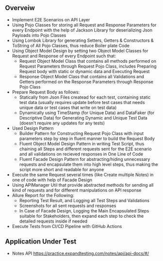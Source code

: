 ## Overveiw
- Implement E2E Scenarios on API Layer
- Using Pojo Classes for storing all Request and Response Parameters for every Endpoint with the help of Jackson Library for deserializing Json Payloads into Pojo Classes
- Using Lombok Library for generating Setters, Getters & Constructors & ToString of All Pojo Classes, thus reduce Boiler plate Code
- Using Object Model Design by setting two Object Model Classes for Request and Response of every Endpoint such that:
  - Request Object Model Class that contains all methods performed on Request Parameters through Request Pojo Class, includes Preparing Request body with static or dynamic data and Executing Request
  - Response Object Model Class that contains all Validations and Getters performed on the Response Parameters through Response Pojo Class
- Prepare Request Body as follows:
  - Statically from Json Files createad for each test, containing static test data (usually requires update before test cases that needs unique data or test cases that write on test data)
  - Dynamically using TimeStamp (for Unique Data) and DataFaker (for Descriptive Data) for Generating Dynamic and Unique Test Data (doesn't require any updates for any tests)
- Used Design Pattern
  -	Builder Pattern for Constructing Request Pojo Class with input parameters step by step in fluent manner to build the Request Body
  - Fluent Object Model Design Pattern in writing Test Script, thus chaining all Steps and different requests sent for the E2E scenario and all validations on recieved responses in One Line of Code
  - Fluent Facade Design Pattern for abstracting/hiding unnecessary requests and encapsulate them into high level steps, thus making the script more short and readable for anyone
- Execute the same Request several times (like Create multiple Notes) in one of code with help of Facade Design	
- Using APIManager Util that provide abstracted methods for sending all kind of requests and for different manipulations on API response
- Allure Report for the Following:
  - Reporting Test Result, and Logging all Test Steps and Validations
  - Screenshots for all sent requests and responses
  - In Case of Facade Design, Logging the Main Encapsulated Steps suitable for Stakeholders, then expand each step to check the detailed requests inside if needed
- Execute Tests from CI/CD Pipeline with GitHub Actions

## Application Under Test
- Notes API https://practice.expandtesting.com/notes/api/api-docs/#/